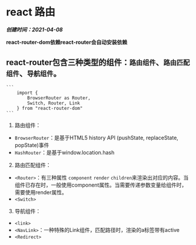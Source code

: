 # react 路由
***创建时间：2021-04-08***

**react-router-dom依赖react-router会自动安装依赖**

## react-router包含三种类型的组件：`路由组件`、`路由匹配组件`、`导航组件`。 
    ```
        import {
            BrowserRouter as Router,
            Switch, Router, Link
        } from "react-router-dom"
    ```
1. 路由组件：
+ `BrowserRouter`：是基于HTML5 history API (pushState, replaceState, popState)事件
+ `HashRouter`：是基于window.location.hash

2. 路由匹配组件：
+ `<Router>`：有三种属性 `component` `render` `children`来渲染出对应的内容。当组件已存在时，一般使用component属性。当需要传递参数变量给组件时，需要使用render属性。
+ `<Switch>`

3. 导航组件：
+ `<link>`
+ `<NavLink>`：一种特殊的Link组件，匹配路径时，渲染的a标签带有active
+ `<Redirect>`


